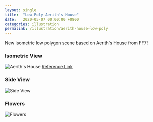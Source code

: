 ```yaml
---
layout: single
title:  "Low Poly Aerith's House"
date:   2020-05-07 00:00:00 +0800
categories: illustration
permalink: /illustration/aerith-house-low-poly
---
```


New isometric low polygon scene based on Aerith's House from FF7!

### Isometric View
![Aerith's House](https://storage.googleapis.com/magtanggol-github-io/aerith-house/aerith-house-4.jpg)
[Reference Link](https://i.ytimg.com/vi/gscXfWRWJcI/maxresdefault.jpg)  

### Side View
![Side View](https://storage.googleapis.com/magtanggol-github-io/aerith-house/aerith-house-scene1-1.jpg)  

### Flowers
![Flowers](https://storage.googleapis.com/magtanggol-github-io/aerith-house/aerith-house-scene1-2.jpg)  
